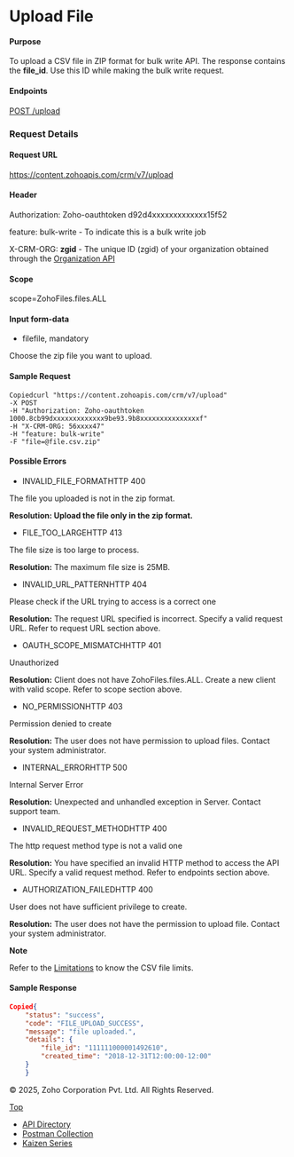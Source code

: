 
# Upload File

#### Purpose

To upload a CSV file in ZIP format for bulk write API. The response contains the **file\_id**. Use this ID while making the bulk write request.

#### Endpoints

[POST /upload](https://www.zoho.com/crm/developer/docs/api/v7/bulk-write/upload-file.html)

### Request Details

#### Request URL

https://content.zohoapis.com/crm/v7/upload

#### Header

Authorization: Zoho-oauthtoken d92d4xxxxxxxxxxxxx15f52

feature: bulk-write - To indicate this is a bulk write job

X-CRM-ORG: **zgid** \- The unique ID (zgid) of your organization obtained through the [Organization API](https://www.zoho.com/crm/developer/docs/api/v7/get-org-data.html)

#### Scope

scope=ZohoFiles.files.ALL

#### Input form-data

- filefile, mandatory



Choose the zip file you want to upload.


#### Sample Request

``` curl
Copiedcurl "https://content.zohoapis.com/crm/v7/upload"
-X POST
-H "Authorization: Zoho-oauthtoken 1000.8cb99dxxxxxxxxxxxxx9be93.9b8xxxxxxxxxxxxxxxf"
-H "X-CRM-ORG: 56xxxx47"
-H "feature: bulk-write"
-F "file=@file.csv.zip"
```

#### Possible Errors

- INVALID\_FILE\_FORMATHTTP 400



The file you uploaded is not in the zip format.

**Resolution: Upload the file only in the zip format.**

- FILE\_TOO\_LARGEHTTP 413



The file size is too large to process.

**Resolution:** The maximum file size is 25MB.

- INVALID\_URL\_PATTERNHTTP 404



Please check if the URL trying to access is a correct one

**Resolution:** The request URL specified is incorrect. Specify a valid request URL. Refer to request URL section above.

- OAUTH\_SCOPE\_MISMATCHHTTP 401



Unauthorized

**Resolution:** Client does not have ZohoFiles.files.ALL. Create a new client with valid scope. Refer to scope section above.

- NO\_PERMISSIONHTTP 403



Permission denied to create

**Resolution:** The user does not have permission to upload files. Contact your system administrator.

- INTERNAL\_ERRORHTTP 500



Internal Server Error

**Resolution:** Unexpected and unhandled exception in Server. Contact support team.

- INVALID\_REQUEST\_METHODHTTP 400



The http request method type is not a valid one

**Resolution:** You have specified an invalid HTTP method to access the API URL. Specify a valid request method. Refer to endpoints section above.

- AUTHORIZATION\_FAILEDHTTP 400



User does not have sufficient privilege to create.

**Resolution:** The user does not have the permission to upload file. Contact your system administrator.


**Note**

Refer to the [Limitations](https://www.zoho.com/crm/developer/docs/api/v7/bulk-write/limitations.html) to know the CSV file limits.

#### Sample Response

``` json
Copied{
    "status": "success",
    "code": "FILE_UPLOAD_SUCCESS",
    "message": "file uploaded.",
    "details": {
        "file_id": "111111000001492610",
        "created_time": "2018-12-31T12:00:00-12:00"
    }
    }
```

© 2025, Zoho Corporation Pvt. Ltd. All Rights Reserved.

[Top](https://www.zoho.com/crm/developer/docs/api/v7/bulk-write/upload-file.html#top)

- [API Directory](https://www.zoho.com/crm/developer/docs/api-directory.html?source_from=qlink_)
- [Postman Collection](https://www.postman.com/zohocrmdevelopers/workspace/zoho-crm-developers/overview?source_from=qlink_)
- [Kaizen Series](https://www.zoho.com/crm/developer/docs/kaizen-series-directory.html?source_from=qlink_)